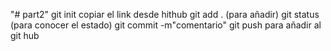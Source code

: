 "# part2" 
git init
copiar el link desde hithub
git add . (para añadir)
git status (para conocer el estado)
git commit -m"comentario"
git push para añadir al git hub

